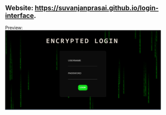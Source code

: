 ## Website: https://suvanjanprasai.github.io/login-interface.
Preview:
![Login Interface](login-interface.png "Login Interface")
